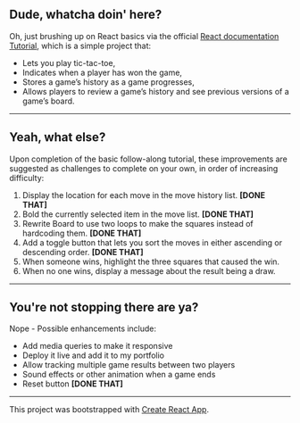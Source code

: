 ## Dude, whatcha doin' here?
Oh, just brushing up on React basics via the official [React documentation Tutorial](https://reactjs.org/tutorial/tutorial.html), which is a simple project that:
- Lets you play tic-tac-toe,
- Indicates when a player has won the game,
- Stores a game’s history as a game progresses,
- Allows players to review a game’s history and see previous versions of a game’s board.

---

## Yeah, what else?
Upon completion of the basic follow-along tutorial, these improvements are suggested as challenges to complete on your own, in order of increasing difficulty:
1. Display the location for each move in the move history list. **[DONE THAT]**
2. Bold the currently selected item in the move list. **[DONE THAT]**
3. Rewrite Board to use two loops to make the squares instead of hardcoding them. **[DONE THAT]**
4. Add a toggle button that lets you sort the moves in either ascending or descending order. **[DONE THAT]**
5. When someone wins, highlight the three squares that caused the win.
6. When no one wins, display a message about the result being a draw.

---

## You're not stopping there are ya?
Nope - Possible enhancements include:
- Add media queries to make it responsive
- Deploy it live and add it to my portfolio
- Allow tracking multiple game results between two players
- Sound effects or other animation when a game ends
- Reset button **[DONE THAT]**

---

This project was bootstrapped with [Create React App](https://github.com/facebook/create-react-app).